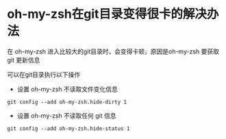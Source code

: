 # oh-my-zsh在git目录变得很卡的解决办法

在 oh-my-zsh 进入比较大的git目录时，会变得卡顿，原因是oh-my-zsh 要获取 git 更新信息

可以在git目录执行以下操作

- 设置 oh-my-zsh 不读取文件变化信息

```shell
git config --add oh-my-zsh.hide-dirty 1
```

- 设置 oh-my-zsh 不读取任何 git 信息

```shell
git config --add oh-my-zsh.hide-status 1
```
